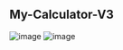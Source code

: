 ## My-Calculator-V3
![image](https://github.com/osamasu/My-Calculator-V3/assets/97795269/34224881-fcea-4d73-9541-20804d1dc751)
![image](https://github.com/osamasu/My-Calculator-V3/assets/97795269/eca9a252-6153-4e2f-b362-1a383752b228)
